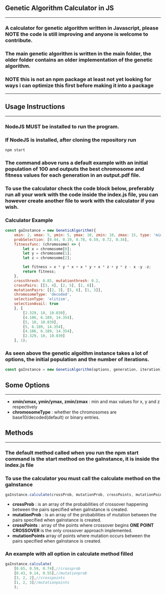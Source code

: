 ## Genetic Algorithm Calculator in JS
----
### A calculator for genetic algorithm written in Javascript, please **NOTE** the code is still improving and anyone is welcome to contribute.

### The main genetic algorithm is written in the main folder, the older folder contains an older implementation of the genetic algorithm.

### **NOTE** this is not an npm package at least not yet looking for ways i can optimize this first before making it into a package 

---
## Usage Instructions
---
### NodeJS **MUST** be installed to run the program.
### If NodeJS is installed, after cloning the repository run
```Javascript
npm start
```
### The command above runs a default example with an initial population of 100 and outputs the best chromosome and fitness values for each generation in an output.pdf file.

### To use the calculator check the code block below, preferably run all your work with the code inside the index.js file, you can however create another file to work with the calculator if you wish.

### Calculator Example
```Javascript
const gaInstance = new GeneticAlgorithm({
    xmin: 2, xmax: 5, ymin: 5, ymax: 10, zmin: 10, zmax: 15, type: 'min', 
    probSelection: [0.44, 0.19, 0.78, 0.59, 0.72, 0.34],
    fitnessfunc: (chromosome) => {
        let x = chromosome[0];
        let y = chromosome[1];
        let z = chromosome[2];

        let fitness = x * y * x + x * y + x * z + y * z - x -y -z;
        return fitness;
    },
    crossthresh: 0.85, mutationthresh: 0.2, 
    crossPairs: [[3, 4], [2, 5], [1, 6]], 
    mutationPairs: [[2, 3], [5, 6], [1, 3]],
    chromosomeType: 'decoded',
    selectionType: 'elitism',
    selectionAvail: true
    }, [
        [2.329, 10, 10.839],
        [4.106, 6.189, 14.354],
        [5, 10, 10.839],
        [5, 6.189, 14.354],
        [4.106, 6.189, 14.354],
        [2.329, 10, 10.839]
    ], 1);
```
### As seen above the genetic algoithm instance takes a lot of options, the initial population and the number of iterations.
```Javascript
const gaInstance = new GeneticAlgorithm(options, generation, iteration);
```
## Some Options
---
* **xmin/xmax, ymin/ymax, zmin/zmax** : min and max values for x, y and z respectively
*  **chromosomeType** : whether the chromosomes are base10/decoded(default) or binary entries.

## Methods
___
### The default method called when you run the __npm start__ command is the start method on the gaInstance, it is inside the index.js file
### To use the calculator you must call the calculate method on the gaInstance
```Javascript
gaInstance.calculate(crossProb, mutationProb, crossPoints, mutationPoints);
```
* **crossProb** : is an array of the probabilities of crossover happening between the pairs specified when gaInstance is created.
* **mutationProb** : is an array of the probabilities of mutation between the pairs specified when gaInstance is created.
* **crossPoints** : array of the points where crossover begins **ONE POINT CROSSOVER** is the only crossover approach implemented.
* **mutationPoints** array of points where mutation occurs between the pairs specified when gaInstance is created.
### An example with all option in calculate method filled
```Javascript
gaInstance.calculate(
    [0.65, 0.59, 0.74],//crossprob 
    [0.43, 0.14, 0.55],//mutationprob 
    [3, 2, 2],//crosspoints 
    [1, 2, 3]//mutationpoints
    );
```




